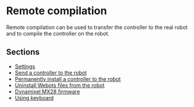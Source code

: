 # Remote compilation

Remote compilation can be used to transfer the controller to the real robot
and to compile the controller on the robot.

## Sections
- [Settings](settings.md)
- [Send a controller to the robot](send-a-controller-to-the-robot.md)
- [Permanently install a controller to the robot](permanently-install-a-controller-to-the-robot.md)
- [Uninstall Webots files from the robot](uninstall-webots-files-from-the-robot.md)
- [Dynamixel MX28 firmware](dynamixel-mx28-firmware.md)
- [Using keyboard](using-keyboard.md)
